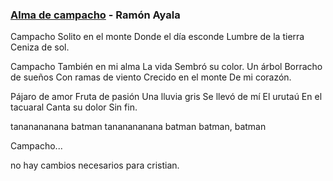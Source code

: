 ### [Alma de campacho](https://www.youtube.com/watch?v=i-mwsUGBzI4) - Ramón Ayala

Campacho
Solito en el monte
Donde el día esconde
Lumbre de la tierra
Ceniza de sol.

Campacho
También en mi alma
La vida
Sembró su color.
Un árbol
Borracho de sueños
Con ramas de viento
Crecido en el monte
De mi corazón.

Pájaro de amor
Fruta de pasión
Una lluvia gris
Se llevó de mí
El urutaú
En el tacuaral
Canta su dolor
Sin fin.

tananananana batman
tananananana batman
batman, batman

Campacho...

no hay cambios necesarios para cristian.
